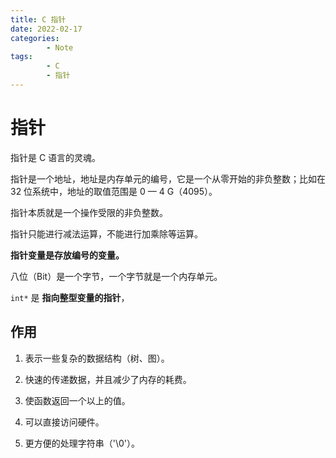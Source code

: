 ```yaml
---
title: C 指针
date: 2022-02-17
categories:
        - Note
tags:
        - C
        - 指针
---
```


# 指针

指针是 C 语言的灵魂。

指针是一个地址，地址是内存单元的编号，它是一个从零开始的非负整数；比如在 32 位系统中，地址的取值范围是 0 — 4 G（4095）。

指针本质就是一个操作受限的非负整数。

指针只能进行减法运算，不能进行加乘除等运算。

**指针变量是存放编号的变量。**

八位（Bit）是一个字节，一个字节就是一个内存单元。

`int*` 是 **指向整型变量的指针**，

## 作用

1. 表示一些复杂的数据结构（树、图）。

2. 快速的传递数据，并且减少了内存的耗费。

3. 使函数返回一个以上的值。

4. 可以直接访问硬件。

5. 更方便的处理字符串（'\0'）。
